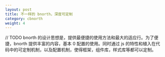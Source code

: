 ```yaml
---
layout: post
title: 不一样的 bnorth，深度可定制
category: cbnorth
weight: 4
---
```


// TODO
bnorth 的设计思想是，提供最便捷的使用方法和最大的适应行。为了便捷，bnorth 提供丰富的内容，基本 0 配置的使用。同时通过 js 的特性和植入在代码中的可定制机制，以及配置机制，使得框架，组件库，样式库等都可以定制。

